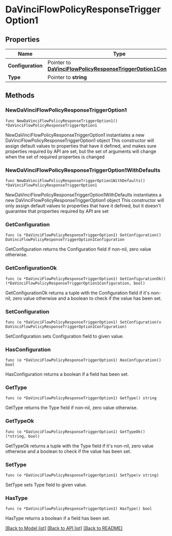 # DaVinciFlowPolicyResponseTriggerOption1

## Properties

Name | Type | Description | Notes
------------ | ------------- | ------------- | -------------
**Configuration** | Pointer to [**DaVinciFlowPolicyResponseTriggerOption1Configuration**](DaVinciFlowPolicyResponseTriggerOption1Configuration.md) |  | [optional] 
**Type** | Pointer to **string** |  | [optional] 

## Methods

### NewDaVinciFlowPolicyResponseTriggerOption1

`func NewDaVinciFlowPolicyResponseTriggerOption1() *DaVinciFlowPolicyResponseTriggerOption1`

NewDaVinciFlowPolicyResponseTriggerOption1 instantiates a new DaVinciFlowPolicyResponseTriggerOption1 object
This constructor will assign default values to properties that have it defined,
and makes sure properties required by API are set, but the set of arguments
will change when the set of required properties is changed

### NewDaVinciFlowPolicyResponseTriggerOption1WithDefaults

`func NewDaVinciFlowPolicyResponseTriggerOption1WithDefaults() *DaVinciFlowPolicyResponseTriggerOption1`

NewDaVinciFlowPolicyResponseTriggerOption1WithDefaults instantiates a new DaVinciFlowPolicyResponseTriggerOption1 object
This constructor will only assign default values to properties that have it defined,
but it doesn't guarantee that properties required by API are set

### GetConfiguration

`func (o *DaVinciFlowPolicyResponseTriggerOption1) GetConfiguration() DaVinciFlowPolicyResponseTriggerOption1Configuration`

GetConfiguration returns the Configuration field if non-nil, zero value otherwise.

### GetConfigurationOk

`func (o *DaVinciFlowPolicyResponseTriggerOption1) GetConfigurationOk() (*DaVinciFlowPolicyResponseTriggerOption1Configuration, bool)`

GetConfigurationOk returns a tuple with the Configuration field if it's non-nil, zero value otherwise
and a boolean to check if the value has been set.

### SetConfiguration

`func (o *DaVinciFlowPolicyResponseTriggerOption1) SetConfiguration(v DaVinciFlowPolicyResponseTriggerOption1Configuration)`

SetConfiguration sets Configuration field to given value.

### HasConfiguration

`func (o *DaVinciFlowPolicyResponseTriggerOption1) HasConfiguration() bool`

HasConfiguration returns a boolean if a field has been set.

### GetType

`func (o *DaVinciFlowPolicyResponseTriggerOption1) GetType() string`

GetType returns the Type field if non-nil, zero value otherwise.

### GetTypeOk

`func (o *DaVinciFlowPolicyResponseTriggerOption1) GetTypeOk() (*string, bool)`

GetTypeOk returns a tuple with the Type field if it's non-nil, zero value otherwise
and a boolean to check if the value has been set.

### SetType

`func (o *DaVinciFlowPolicyResponseTriggerOption1) SetType(v string)`

SetType sets Type field to given value.

### HasType

`func (o *DaVinciFlowPolicyResponseTriggerOption1) HasType() bool`

HasType returns a boolean if a field has been set.


[[Back to Model list]](../README.md#documentation-for-models) [[Back to API list]](../README.md#documentation-for-api-endpoints) [[Back to README]](../README.md)


